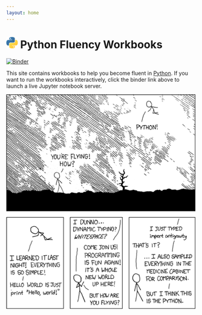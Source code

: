 ```yaml
---
layout: home
---
```


# <img width="30" src="assets/figures/python-logo.png"/> Python Fluency Workbooks

[![Binder](https://mybinder.org/badge_logo.svg)](https://mybinder.org/v2/gh/nancynobody/python3_fluency/master)

This site contains workbooks to help you become fluent in [Python](https://docs.python.org/3/). If you want to run the workbooks interactively, click the binder link above to launch a live Jupyter notebook server.

<img width="500" src="assets/figures/python-xkcdc.png"/>